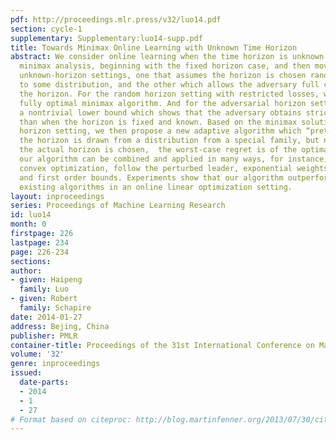 ```yaml
---
pdf: http://proceedings.mlr.press/v32/luo14.pdf
section: cycle-1
supplementary: Supplementary:luo14-supp.pdf
title: Towards Minimax Online Learning with Unknown Time Horizon
abstract: We consider online learning when the time horizon is unknown. We apply a
  minimax analysis, beginning with the fixed horizon case, and then moving on to two
  unknown-horizon settings, one that assumes the horizon is chosen randomly according
  to some distribution, and the other which allows the adversary full control over
  the horizon. For the random horizon setting with restricted losses, we derive a
  fully optimal minimax algorithm. And for the adversarial horizon setting, we prove
  a nontrivial lower bound which shows that the adversary obtains strictly more power
  than when the horizon is fixed and known. Based on the minimax solution of the random
  horizon setting, we then propose a new adaptive algorithm which “pretends” that
  the horizon is drawn from a distribution from a special family, but no matter how
  the actual horizon is chosen,  the worst-case regret is of the optimal rate. Furthermore,
  our algorithm can be combined and applied in many ways, for instance, to online
  convex optimization, follow the perturbed leader, exponential weights algorithm
  and first order bounds. Experiments show that our algorithm outperforms many other
  existing algorithms in an online linear optimization setting.
layout: inproceedings
series: Proceedings of Machine Learning Research
id: luo14
month: 0
firstpage: 226
lastpage: 234
page: 226-234
sections: 
author:
- given: Haipeng
  family: Luo
- given: Robert
  family: Schapire
date: 2014-01-27
address: Bejing, China
publisher: PMLR
container-title: Proceedings of the 31st International Conference on Machine Learning
volume: '32'
genre: inproceedings
issued:
  date-parts:
  - 2014
  - 1
  - 27
# Format based on citeproc: http://blog.martinfenner.org/2013/07/30/citeproc-yaml-for-bibliographies/
---
```


